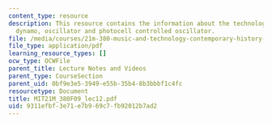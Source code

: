 ```yaml
---
content_type: resource
description: This resource contains the information about the technological determinism,
  dynamo, oscillator and photocell controlled oscillator.
file: /media/courses/21m-380-music-and-technology-contemporary-history-and-aesthetics-fall-2009/9311efbf3e71e7b969c7fb92012b7ad2_MIT21M_380F09_lec12.pdf
file_type: application/pdf
learning_resource_types: []
ocw_type: OCWFile
parent_title: Lecture Notes and Videos
parent_type: CourseSection
parent_uid: 0bf9e3e5-3949-e55b-35b4-8b3bbbf1c4fc
resourcetype: Document
title: MIT21M_380F09_lec12.pdf
uid: 9311efbf-3e71-e7b9-69c7-fb92012b7ad2
---
```

